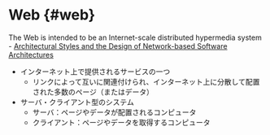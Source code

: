 # Web {#web}

The Web is intended to be an Internet-scale distributed hypermedia system - [Architectural Styles and the Design of Network-based Software Architectures](https://www.google.com/url?q=http://www.ics.uci.edu/~fielding/pubs/dissertation/top.htm&sa=D&ust=1469176989010000&usg=AFQjCNEIiVsa3Fg69gWYz17Ia8LVfmTclg)

* インターネット上で提供されるサービスの一つ
  * リンクによって互いに関連付けられ、インターネット上に分散して配置された多数のページ（またはデータ）
* サーバ・クライアント型のシステム
  * サーバ：ページやデータが配置されるコンピュータ
  * クライアント：ページやデータを取得するコンピュータ